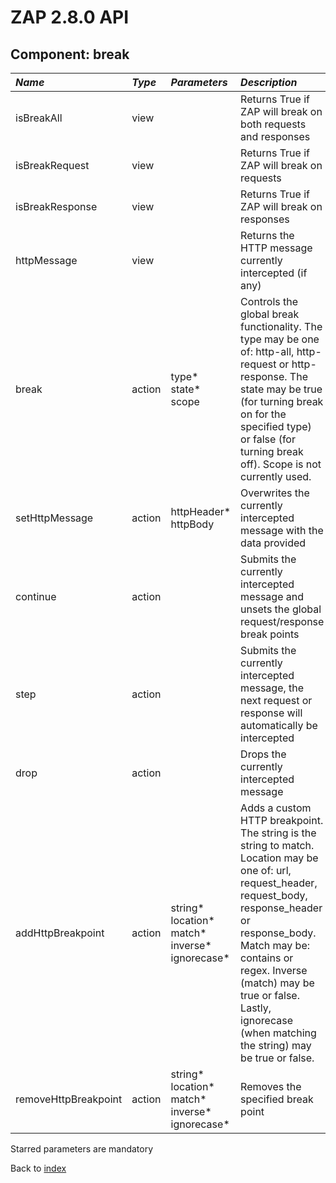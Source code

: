 # ZAP 2.8.0 API
## Component: break
| _Name_ | _Type_ | _Parameters_ | _Description_ |
|:-------|:-------|:-------------|:--------------|
| isBreakAll| view |  | Returns True if ZAP will break on both requests and responses |
| isBreakRequest| view |  | Returns True if ZAP will break on requests |
| isBreakResponse| view |  | Returns True if ZAP will break on responses |
| httpMessage| view |  | Returns the HTTP message currently intercepted (if any) |
| break| action | type* state* scope  | Controls the global break functionality. The type may be one of: http-all, http-request or http-response. The state may be true (for turning break on for the specified type) or false (for turning break off). Scope is not currently used. |
| setHttpMessage| action | httpHeader* httpBody  | Overwrites the currently intercepted message with the data provided |
| continue| action |  | Submits the currently intercepted message and unsets the global request/response break points |
| step| action |  | Submits the currently intercepted message, the next request or response will automatically be intercepted |
| drop| action |  | Drops the currently intercepted message |
| addHttpBreakpoint| action | string* location* match* inverse* ignorecase*  | Adds a custom HTTP breakpoint. The string is the string to match. Location may be one of: url, request_header, request_body, response_header or response_body. Match may be: contains or regex. Inverse (match) may be true or false. Lastly, ignorecase (when matching the string) may be true or false.   |
| removeHttpBreakpoint| action | string* location* match* inverse* ignorecase*  | Removes the specified break point |

Starred parameters are mandatory

Back to [index](ApiGen_Index)

